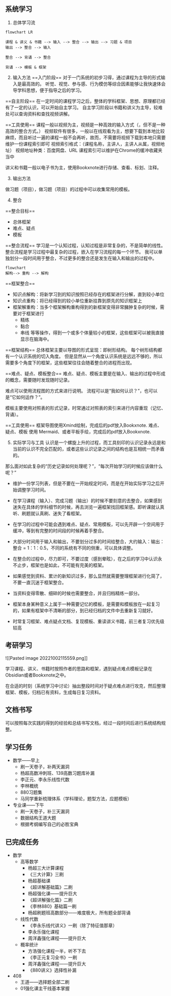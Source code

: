## 系统学习
1. 总体学习流
```mermaid
flowchart LR

课程 & 讲义 & 书籍 --> 输入 --> 整合 --> 输出 --> 习题 & 项目
输出 --> 整合 --> 输入

整合 --> 背诵 --> 整合

背诵 --> 模板 & 框架

```

2. 输入方法
==入门阶段==
对于一门系统的初步习得，通过课程为主导的形式输入是最高效的。
听觉、视觉、参与感、行为模仿等综合因素能够让我快速体会导学科思想，便于指导之后的学习。

==自主阶段==
在一定时间的课程学习之后，整体的学科框架、思想、原理都已经有了一定的认识，可以开始自主学习。
自主学习阶段以书籍和讲义为主导，较难处可以查询资料和查找视频讲解。

==工具使用==
课程一般以视频为主，视频是一种高效的输入方式（，但不是一种高效的整合方式。）
视频软件有很多，一般以在线观看为主，想要下载到本地比较麻烦，而且听过一遍的课程一般不会再听，故而，不需要将视频下载到本地只需要维护一份课程索引即可
视频索引格式：（课程名称，主讲人，主讲人从属，视频地址）
视频地址种类：百度网盘、URL
课程索引可以维护在Chrome的缓冲收藏夹当中

讲义和书籍一般以电子书为主，使用Bookxnote进行存储、查看、标划、注释。

3. 输出方法

做习题（项目），做习题（项目）的过程中可以收集常用的模板。

4. 整合

==整合目标==
- 总体框架
- 难点、疑点
- 模板

==整合流程==
学习是一个认知过程，认知过程是非常复杂的，不是简单的线性。
整合流程是学习过程中最复杂的过程，嵌入在学习流程的每一个环节。
我可以单独划分一段时间用于整合，不过更多的整合还是发生在输入和输出的过程中。


```mermaid
flowchart
解构--> 重构 --> 解构

```

==框架整合==
- 知识点解构：将新学习到的知识按照已经存在的框架进行分解，直到较小单位
- 知识点重构：将已经得到的较小单位重新挂靠到原先的知识框架上
- 框架解重构：当多个框架解构重构得到的新框架变得非常臃肿复杂的时候，需要对于框架进行
	- 精练
	- 黏合
	- 串线
	等等操作，得到一个或多个体量较小的框架，这些框架可以被我直接显示在脑海中。

==框架结构==
总体框架主要以导图的形式呈现：即树形结构。
每个树形结构都有一个认识系统的切入角度。
但是显然从一个角度认识系统是远远不够的，所以需要多个角度下的框架，这些框架往往会随着整合的进程而出现。


==难点、疑点、模板整合==
难点、疑点、模板主要是在输入、输出的过程中形成的概念，需要随时发现随时记录。

难点可以使用流程图的方式来进行说明。
流程可以是“我如何认识？”，也可以是“它如何运作？”。

模板主要使用对照表的形式记录，时常通过对照表的索引来进行内容重现（记忆、背诵）。

==工具使用==
框架导图使用Xmind绘制，完成后的pdf放入Bookxnote.
难点、疑点、模板 使用 Mermaid、或者平板手绘，完成后的pdf放入Bookxnote.

5. 实际学习与工具
认识是一个螺旋上升的过程，而工具刻印的认识记录永远是和当前的认识不完全匹配的，或者这些认识记录之间的结构也是互相统一而矛盾的。

那么面对如此复杂的“历史记录如何处理呢？”，“每次开始学习的时候应该做什么呢？”

- 维护一份学习列表，但是不要在一开始规定时间，而是在开始实际学习之后开始调整学习时间。

- 在学习课程（输入）、完成习题（输出）的时候不要刻意的去整合，如果感到迷失在具体的学科细节的时候，再去浏览一遍框架找回框架感。即听课就认真听、刷题就认真刷、迷失了看框架。

- 在学习的过程中可能会遇到难点、疑点、常用模板，可以先开辟一个空间用于缓冲，等到有完整的时间段的时候再着手整合。

- 大部分时间用于输入和输出，不要划分过多的时间给整合，大约输入：输出：整合 = 1：1：0.5，不同的系统有不同的侧重，可以具体调整。

- 在整合的过程中，尽力即可，不要过度（感到晕眩），在之后的学习中认识永不止步，框架也是如此，不可能有完美的框架。

- 如果感觉到资料、累计的新知识过多，那么显然就需要整理框架进行化简了，不要一直沉迷于框架整合。

- 当资料变得零散、细碎的时候也需要整合，并且归档精练一部分。

- 框架本身某种意义上属于一种需要记忆的模板，是需要和模板放在一起复习的，如果有框架中不清晰的部分，到已经归档的文件中去重新复习就好。

- 时常复习框架、难点疑点文档、复现模板、重读讲义书籍，前三者复习优先级较高


## 考研学习
![[Pasted image 20221002115559.png]]

学习课程、讲义、书籍时按照作者的思路和框架，遇到疑点难点模板记录在Obsidian或者Bookxnote之中。

在合适的时刻（系统学习中讨论）抽出整段时间对于疑点难点进行攻克，然后整理框架、模板，归档已有资料，生成每日复习资料。


## 文档书写
可以按照每次实践的得到的经验和总结书写文档，经过一段时间后进行系统结构规整。
## 学习任务
- 数学——早上
	- 刷一天卷子，补两天漏洞
	- 杨超高数冲刺班、139高数习题库补漏
	- 李正元、李永乐线性代数
	- 李林概统
	- 880习题集
	- 马同学重新梳理体系（学科理论，题型方法，应题模板）
- 专业课——下午
	- 刷一天卷子，补三天漏洞
	- 数据结构王道大题
	- 根据考纲编写自己的必胜宝典


## 已完成任务
- 数学
	- 高等数学
		- 杨超三大计算课程
		- 《三大计算》三刷
		- 杨超基础课
		- 《超详解基础篇》二刷
		- 杨超强化课——提升巨大
		- 《超详解强化篇》二刷
		- 《李林880》基础篇一刷
		- 杨超刷题班高数部分——难度极大，所有题全部背诵
	- 线性代数
		- 《李永乐线代讲义》一刷（除了特征值那章）
		- 李永乐强化课程
		- 周洋鑫强化课程——提升巨大
	- 概率统计
		- 方浩强化课程一半，听不下去
		- 《李正元复习全书》一刷
		- 周洋鑫强化课程——提升巨大
		- 《880讲义》选择性补漏
- 408
	- 王道——选择题全部二刷
	- 01强化课主干线基本掌握